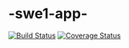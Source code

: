 # -swe1-app-
[![Build Status](https://travis-ci.com/hgersten-hash/-swe1-app-.svg?branch=main)](https://travis-ci.com/Hgersten-hash/-swe1-app-)
[![Coverage Status](https://coveralls.io/repos/github/Hgersten-hash/-swe1-app-/badge.svg?branch=main)](https://coveralls.io/github/Hgersten-hash/-swe1-app-?branch=main)
